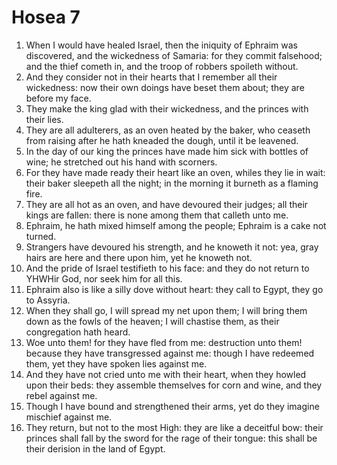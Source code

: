 ﻿# Hosea  7
1. When I would have healed Israel, then the iniquity of Ephraim was discovered, and the wickedness of Samaria: for they commit falsehood; and the thief cometh in, and the troop of robbers spoileth without. 
2. And they consider not in their hearts that I remember all their wickedness: now their own doings have beset them about; they are before my face. 
3. They make the king glad with their wickedness, and the princes with their lies. 
4. They are all adulterers, as an oven heated by the baker, who ceaseth from raising after he hath kneaded the dough, until it be leavened. 
5. In the day of our king the princes have made him sick with bottles of wine; he stretched out his hand with scorners. 
6. For they have made ready their heart like an oven, whiles they lie in wait: their baker sleepeth all the night; in the morning it burneth as a flaming fire. 
7. They are all hot as an oven, and have devoured their judges; all their kings are fallen: there is none among them that calleth unto me. 
8. Ephraim, he hath mixed himself among the people; Ephraim is a cake not turned. 
9. Strangers have devoured his strength, and he knoweth it not: yea, gray hairs are here and there upon him, yet he knoweth not. 
10. And the pride of Israel testifieth to his face: and they do not return to YHWHir God, nor seek him for all this. 
11.  Ephraim also is like a silly dove without heart: they call to Egypt, they go to Assyria. 
12. When they shall go, I will spread my net upon them; I will bring them down as the fowls of the heaven; I will chastise them, as their congregation hath heard. 
13. Woe unto them! for they have fled from me: destruction unto them! because they have transgressed against me: though I have redeemed them, yet they have spoken lies against me. 
14. And they have not cried unto me with their heart, when they howled upon their beds: they assemble themselves for corn and wine, and they rebel against me. 
15. Though I have bound and strengthened their arms, yet do they imagine mischief against me. 
16. They return, but not to the most High: they are like a deceitful bow: their princes shall fall by the sword for the rage of their tongue: this shall be their derision in the land of Egypt. 
